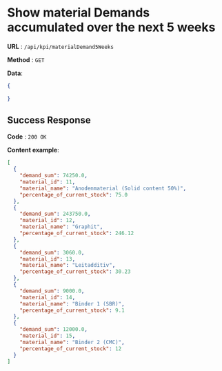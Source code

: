 # Show material Demands accumulated over the next 5 weeks

**URL** : `/api/kpi/materialDemand5Weeks`

**Method** : `GET`

**Data**: 

```json
{
    
}
```

## Success Response

**Code** : `200 OK`

**Content example**:
```json
[
  {
    "demand_sum": 74250.0,
    "material_id": 11,
    "material_name": "Anodenmaterial (Solid content 50%)",
    "percentage_of_current_stock": 75.0
  },
  {
    "demand_sum": 243750.0,
    "material_id": 12,
    "material_name": "Graphit",
    "percentage_of_current_stock": 246.12
  },
  {
    "demand_sum": 3060.0,
    "material_id": 13,
    "material_name": "Leitadditiv",
    "percentage_of_current_stock": 30.23
  },
  {
    "demand_sum": 9000.0,
    "material_id": 14,
    "material_name": "Binder 1 (SBR)",
    "percentage_of_current_stock": 9.1
  },
  {
    "demand_sum": 12000.0,
    "material_id": 15,
    "material_name": "Binder 2 (CMC)",
    "percentage_of_current_stock": 12
  }
]
```